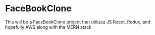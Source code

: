 # FaceBookClone
This will be a FaceBookClone project that utilizez JS React, Redux, and hopefully AWS along with the MERN stack
